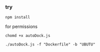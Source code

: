 





### try


```
npm install 
```

for permissions
```
chomd +x autoDock.js
```


```
./autoDock.js -f "Dockerfile" -b "UBUTU"
```
